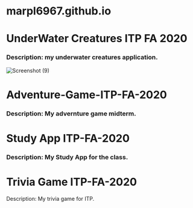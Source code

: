 # marpl6967.github.io
# UnderWater Creatures ITP FA 2020
### Description: my underwater creatures application.
![Screenshot (9)](https://user-images.githubusercontent.com/72100598/99563508-f48e6680-298e-11eb-8a56-e434afed91d2.png)
# Adventure-Game-ITP-FA-2020
### Description: My advernture game midterm.
# Study App ITP-FA-2020
### Description: My Study App for the class.
# Trivia Game ITP-FA-2020
Description: My trivia game for ITP.
